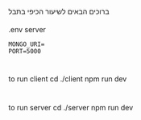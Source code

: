 #### 
ברוכים הבאים לשיעור הכיפי בתבל
####


.env server
````
MONGO_URI=
PORT=5000
````
#
to run client
cd ./client
npm run dev
#
to run server
cd ./server
npm run dev
#